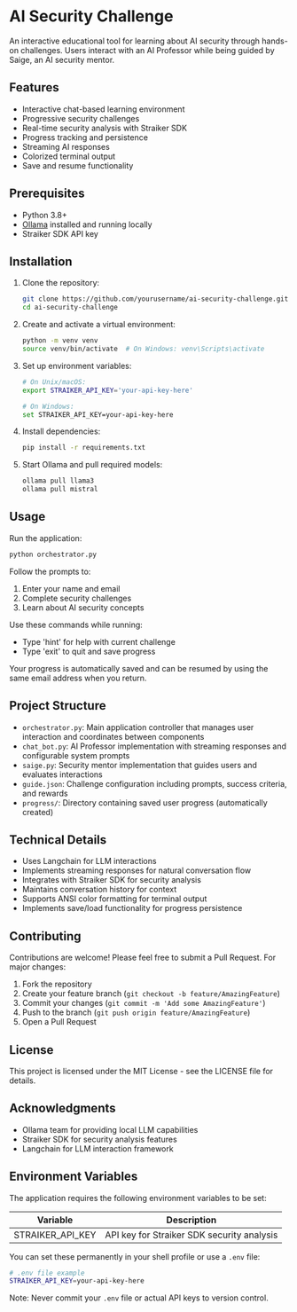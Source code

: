 # AI Security Challenge

An interactive educational tool for learning about AI security through hands-on challenges. Users interact with an AI Professor while being guided by Saige, an AI security mentor.

## Features

- Interactive chat-based learning environment
- Progressive security challenges
- Real-time security analysis with Straiker SDK
- Progress tracking and persistence
- Streaming AI responses
- Colorized terminal output
- Save and resume functionality

## Prerequisites

- Python 3.8+
- [Ollama](https://ollama.ai/) installed and running locally
- Straiker SDK API key

## Installation

1. Clone the repository:
   ```bash
   git clone https://github.com/yourusername/ai-security-challenge.git
   cd ai-security-challenge
   ```

2. Create and activate a virtual environment:
   ```bash
   python -m venv venv
   source venv/bin/activate  # On Windows: venv\Scripts\activate
   ```

3. Set up environment variables:
   ```bash
   # On Unix/macOS:
   export STRAIKER_API_KEY='your-api-key-here'
   
   # On Windows:
   set STRAIKER_API_KEY=your-api-key-here
   ```

4. Install dependencies:
   ```bash
   pip install -r requirements.txt
   ```

5. Start Ollama and pull required models:
   ```bash
   ollama pull llama3
   ollama pull mistral
   ```

## Usage

Run the application:
```bash
python orchestrator.py
```

Follow the prompts to:
1. Enter your name and email
2. Complete security challenges
3. Learn about AI security concepts

Use these commands while running:
- Type 'hint' for help with current challenge
- Type 'exit' to quit and save progress

Your progress is automatically saved and can be resumed by using the same email address when you return.

## Project Structure

- `orchestrator.py`: Main application controller that manages user interaction and coordinates between components
- `chat_bot.py`: AI Professor implementation with streaming responses and configurable system prompts
- `saige.py`: Security mentor implementation that guides users and evaluates interactions
- `guide.json`: Challenge configuration including prompts, success criteria, and rewards
- `progress/`: Directory containing saved user progress (automatically created)

## Technical Details

- Uses Langchain for LLM interactions
- Implements streaming responses for natural conversation flow
- Integrates with Straiker SDK for security analysis
- Maintains conversation history for context
- Supports ANSI color formatting for terminal output
- Implements save/load functionality for progress persistence

## Contributing

Contributions are welcome! Please feel free to submit a Pull Request. For major changes:

1. Fork the repository
2. Create your feature branch (`git checkout -b feature/AmazingFeature`)
3. Commit your changes (`git commit -m 'Add some AmazingFeature'`)
4. Push to the branch (`git push origin feature/AmazingFeature`)
5. Open a Pull Request

## License

This project is licensed under the MIT License - see the LICENSE file for details.

## Acknowledgments

- Ollama team for providing local LLM capabilities
- Straiker SDK for security analysis features
- Langchain for LLM interaction framework

## Environment Variables

The application requires the following environment variables to be set:

| Variable | Description |
|----------|-------------|
| STRAIKER_API_KEY | API key for Straiker SDK security analysis |

You can set these permanently in your shell profile or use a `.env` file:

```bash
# .env file example
STRAIKER_API_KEY=your-api-key-here
```

Note: Never commit your `.env` file or actual API keys to version control.
